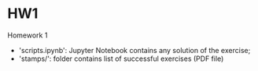 # HW1
Homework 1

+ 'scripts.ipynb': Jupyter Notebook contains any solution of the exercise;
+ 'stamps/': folder contains list of successful exercises (PDF file) 
